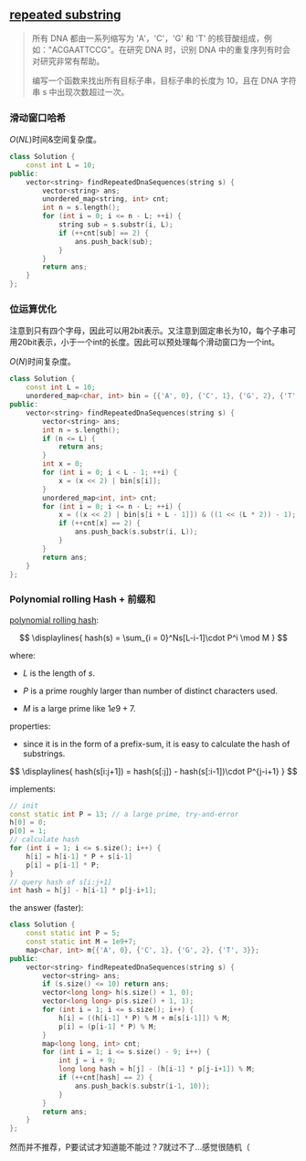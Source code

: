 ## [repeated substring](https://leetcode-cn.com/problems/repeated-dna-sequences/)


> 所有 DNA 都由一系列缩写为 'A'，'C'，'G' 和 'T' 的核苷酸组成，例如："ACGAATTCCG"。在研究 DNA 时，识别 DNA 中的重复序列有时会对研究非常有帮助。
>
> 编写一个函数来找出所有目标子串，目标子串的长度为 10，且在 DNA 字符串 s 中出现次数超过一次。
>

### 滑动窗口哈希

$O(NL)$时间&空间复杂度。

```cpp
class Solution {
    const int L = 10;
public:
    vector<string> findRepeatedDnaSequences(string s) {
        vector<string> ans;
        unordered_map<string, int> cnt;
        int n = s.length();
        for (int i = 0; i <= n - L; ++i) {
            string sub = s.substr(i, L);
            if (++cnt[sub] == 2) {
                ans.push_back(sub);
            }
        }
        return ans;
    }
};
```


### 位运算优化

注意到只有四个字母，因此可以用2bit表示。又注意到固定串长为10，每个子串可用20bit表示，小于一个int的长度。因此可以预处理每个滑动窗口为一个int。

$O(N)$时间复杂度。

```cpp
class Solution {
    const int L = 10;
    unordered_map<char, int> bin = {{'A', 0}, {'C', 1}, {'G', 2}, {'T', 3}};
public:
    vector<string> findRepeatedDnaSequences(string s) {
        vector<string> ans;
        int n = s.length();
        if (n <= L) {
            return ans;
        }
        int x = 0;
        for (int i = 0; i < L - 1; ++i) {
            x = (x << 2) | bin[s[i]];
        }
        unordered_map<int, int> cnt;
        for (int i = 0; i <= n - L; ++i) {
            x = ((x << 2) | bin[s[i + L - 1]]) & ((1 << (L * 2)) - 1);
            if (++cnt[x] == 2) {
                ans.push_back(s.substr(i, L));
            }
        }
        return ans;
    }
};
```


### Polynomial rolling Hash + 前缀和

[polynomial rolling hash](https://en.wikipedia.org/wiki/Rolling_hash):

$$
\displaylines{
hash(s) = \sum_{i = 0}^Ns[L-i-1]\cdot P^i \mod M
}
$$

where:

* $L$ is the length of $s$.

* $P$ is a prime roughly larger than number of distinct characters used.
* $M$ is a large prime like $1e9+7$.

properties:

* since it is in the form of a prefix-sum, it is easy to calculate the hash of substrings.
  

$$
\displaylines{
  hash(s[i:j+1]) = hash(s[:j]) - hash(s[:i-1])\cdot P^{j-i+1}
}
$$


implements:

```cpp
// init
const static int P = 13; // a large prime, try-and-error
h[0] = 0;
p[0] = 1;
// calculate hash
for (int i = 1; i <= s.size(); i++) {
	h[i] = h[i-1] * P + s[i-1]
	p[i] = p[i-1] * P;    
}
// query hash of s[i:j+1]
int hash = h[j] - h[i-1] * p[j-i+1];
```

the answer (faster):

```cpp
class Solution {
    const static int P = 5;
    const static int M = 1e9+7;
    map<char, int> m{{'A', 0}, {'C', 1}, {'G', 2}, {'T', 3}};
public:
    vector<string> findRepeatedDnaSequences(string s) {
        vector<string> ans;
        if (s.size() <= 10) return ans;
        vector<long long> h(s.size() + 1, 0);
        vector<long long> p(s.size() + 1, 1);       
        for (int i = 1; i <= s.size(); i++) {
            h[i] = ((h[i-1] * P) % M + m[s[i-1]]) % M;
            p[i] = (p[i-1] * P) % M;
        }
        map<long long, int> cnt;
        for (int i = 1; i <= s.size() - 9; i++) {
            int j = i + 9;
            long long hash = h[j] - (h[i-1] * p[j-i+1]) % M;
            if (++cnt[hash] == 2) {
                ans.push_back(s.substr(i-1, 10));
            }
        }
        return ans;
    }
};
```

然而并不推荐，P要试试才知道能不能过？7就过不了...感觉很随机（

